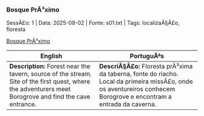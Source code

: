 ﻿### Bosque PrÃ³ximo

SessÃ£o: 1 | Data: 2025-08-02 | Fonte: s01.txt | Tags: localizaÃ§Ã£o, floresta

[Bosque PrÃ³ximo](bosque_proximo.png)

| English | PortuguÃªs |
|---------|-----------|
| **Description:** Forest near the tavern, source of the stream. Site of the first quest, where the adventurers meet Borogrove and find the cave entrance. | **DescriÃ§Ã£o:** Floresta prÃ³xima da taberna, fonte do riacho. Local da primeira missÃ£o, onde os aventureiros conhecem Borogrove e encontram a entrada da caverna. |

























